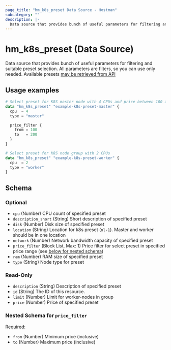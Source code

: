 ```yaml
---
page_title: "hm_k8s_preset Data Source - Hostman"
subcategory: ""
description: |-
  Data source that provides bunch of useful parameters for filtering and suitable preset selection. All parameters are filters, so you can use only needed. Available presets may be retrieved from API https://hostman.com/api/v1/presets/k8s
---
```


# hm_k8s_preset (Data Source)

Data source that provides bunch of useful parameters for filtering and suitable preset selection. All parameters are filters, so you can use only needed. Available presets [may be retrieved from API](https://hostman.com/api/v1/presets/k8s)

## Usage examples

```terraform
# Select preset for K8S master node with 4 CPUs and price between 100 and 200
data "hm_k8s_preset" "example-k8s-preset-master" {
  cpu  = 4
  type = "master"

  price_filter {
    from = 100
    to   = 200
  }
}

# Select preset for K8S node group with 2 CPUs
data "hm_k8s_preset" "example-k8s-preset-worker" {
  cpu  = 2
  type = "worker"
}
```

<!-- schema generated by tfplugindocs -->
## Schema

### Optional

- `cpu` (Number) CPU count of specified preset
- `description_short` (String) Short description of specified preset
- `disk` (Number) Disk size of specified preset
- `location` (String) Location for k8s preset (`nl-1`). Master and worker should be in one location
- `network` (Number) Network bandwidth capacity of specified preset
- `price_filter` (Block List, Max: 1) Price filter for select preset in specified price range (see [below for nested schema](#nestedblock--price_filter))
- `ram` (Number) RAM size of specified preset
- `type` (String) Node type for preset

### Read-Only

- `description` (String) Description of specified preset
- `id` (String) The ID of this resource.
- `limit` (Number) Limit for worker-nodes in group
- `price` (Number) Price of specified preset

<a id="nestedblock--price_filter"></a>
### Nested Schema for `price_filter`

Required:

- `from` (Number) Minimum price (inclusive)
- `to` (Number) Maximum price (inclusive)

